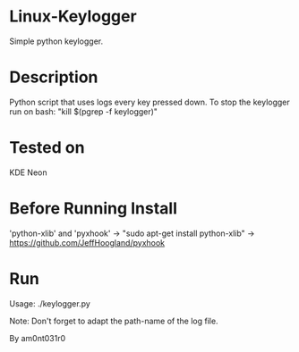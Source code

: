 # Linux-Keylogger
Simple python keylogger.

# Description

Python script that uses logs every key pressed down.
To stop the keylogger run on bash: "kill $(pgrep -f keylogger)"

# Tested on
KDE Neon

# Before Running Install
'python-xlib' and 'pyxhook'
-> "sudo apt-get install python-xlib"
-> https://github.com/JeffHoogland/pyxhook

# Run
Usage: ./keylogger.py

Note: Don't forget to adapt the path-name of the log file.

By am0nt031r0

